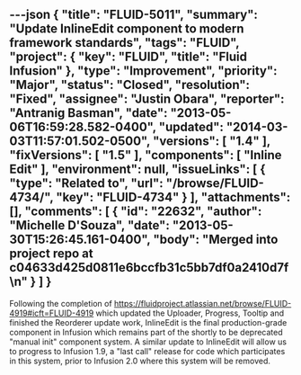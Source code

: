---json
{
  "title": "FLUID-5011",
  "summary": "Update InlineEdit component to modern framework standards",
  "tags": "FLUID",
  "project": {
    "key": "FLUID",
    "title": "Fluid Infusion"
  },
  "type": "Improvement",
  "priority": "Major",
  "status": "Closed",
  "resolution": "Fixed",
  "assignee": "Justin Obara",
  "reporter": "Antranig Basman",
  "date": "2013-05-06T16:59:28.582-0400",
  "updated": "2014-03-03T11:57:01.502-0500",
  "versions": [
    "1.4"
  ],
  "fixVersions": [
    "1.5"
  ],
  "components": [
    "Inline Edit"
  ],
  "environment": null,
  "issueLinks": [
    {
      "type": "Related to",
      "url": "/browse/FLUID-4734/",
      "key": "FLUID-4734"
    }
  ],
  "attachments": [],
  "comments": [
    {
      "id": "22632",
      "author": "Michelle D'Souza",
      "date": "2013-05-30T15:26:45.161-0400",
      "body": "Merged into project repo at c04633d425d0811e6bccfb31c5bb7df0a2410d7f\n"
    }
  ]
}
---
Following the completion of <https://fluidproject.atlassian.net/browse/FLUID-4919#icft=FLUID-4919> which updated the Uploader, Progress, Tooltip and finished the Reorderer update work, InlineEdit is the final production-grade component in Infusion which remains part of the shortly to be deprecated "manual init" component system. A similar update to InlineEdit will allow us to progress to Infusion 1.9, a "last call" release for code which participates in this system, prior to Infusion 2.0 where this system will be removed.

        